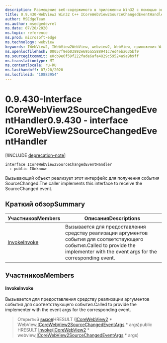 ```yaml
---
description: Размещение веб-содержимого в приложении Win32 с помощью элемента управления Microsoft Edge WebView2
title: 0.9.430-WebView2 Win32 C++ ICoreWebView2SourceChangedEventHandler
author: MSEdgeTeam
ms.author: msedgedevrel
ms.date: 07/20/2020
ms.topic: reference
ms.prod: microsoft-edge
ms.technology: webview
keywords: IWebView2, IWebView2WebView, webview2, WebView, приложения Win32, Win32, EDGE, ICoreWebView2, ICoreWebView2Host, элемент управления "веб-браузер", HTML Edge
ms.openlocfilehash: 00057f9eb03892e695a5588941c7ed4eba635bf9
ms.sourcegitcommit: e0cb9e6f59f222fade6afa4829c59524a9a9b9ff
ms.translationtype: MT
ms.contentlocale: ru-RU
ms.lasthandoff: 07/20/2020
ms.locfileid: "10883954"
---
```

# <span data-ttu-id="ced33-104">0.9.430-Interface ICoreWebView2SourceChangedEventHandler</span><span class="sxs-lookup"><span data-stu-id="ced33-104">0.9.430 - interface ICoreWebView2SourceChangedEventHandler</span></span> 

[!INCLUDE [deprecation-note](../../includes/deprecation-note.md)]

```
interface ICoreWebView2SourceChangedEventHandler
  : public IUnknown
```

<span data-ttu-id="ced33-105">Вызывающий объект реализует этот интерфейс для получения события SourceChanged.</span><span class="sxs-lookup"><span data-stu-id="ced33-105">The caller implements this interface to receive the SourceChanged event.</span></span>

## <span data-ttu-id="ced33-106">Краткий обзор</span><span class="sxs-lookup"><span data-stu-id="ced33-106">Summary</span></span>

 <span data-ttu-id="ced33-107">Участников</span><span class="sxs-lookup"><span data-stu-id="ced33-107">Members</span></span>                        | <span data-ttu-id="ced33-108">Описания</span><span class="sxs-lookup"><span data-stu-id="ced33-108">Descriptions</span></span>
--------------------------------|---------------------------------------------
[<span data-ttu-id="ced33-109">Invoke</span><span class="sxs-lookup"><span data-stu-id="ced33-109">Invoke</span></span>](#invoke) | <span data-ttu-id="ced33-110">Вызывается для предоставления средству реализации аргументов события для соответствующего события.</span><span class="sxs-lookup"><span data-stu-id="ced33-110">Called to provide the implementer with the event args for the corresponding event.</span></span>

## <span data-ttu-id="ced33-111">Участников</span><span class="sxs-lookup"><span data-stu-id="ced33-111">Members</span></span>

#### <span data-ttu-id="ced33-112">Invoke</span><span class="sxs-lookup"><span data-stu-id="ced33-112">Invoke</span></span> 

<span data-ttu-id="ced33-113">Вызывается для предоставления средству реализации аргументов события для соответствующего события.</span><span class="sxs-lookup"><span data-stu-id="ced33-113">Called to provide the implementer with the event args for the corresponding event.</span></span>

> <span data-ttu-id="ced33-114">Открытый [вызов](#invoke)HRESULT ([ICoreWebView2](ICoreWebView2.md) \* WebView,[ICoreWebView2SourceChangedEventArgs](ICoreWebView2SourceChangedEventArgs.md) \* args)</span><span class="sxs-lookup"><span data-stu-id="ced33-114">public HRESULT [Invoke](#invoke)([ICoreWebView2](ICoreWebView2.md) \* webview,[ICoreWebView2SourceChangedEventArgs](ICoreWebView2SourceChangedEventArgs.md) \* args)</span></span>

